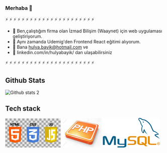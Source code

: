 ### Merhaba 👋




 ⚡  ⚡  ⚡  ⚡  ⚡  ⚡  ⚡  ⚡  ⚡  ⚡  ⚡  ⚡  ⚡  ⚡  ⚡  ⚡  ⚡  ⚡  ⚡  ⚡  ⚡  ⚡
 
- 🔭 Ben,çalıştığım firma olan İzmad Bilişim (Waaynet) için web uygulaması geliştiriyorum.
- 🌱 Aynı zamanda Udemig'den Frontend React eğitimi alıyorum.
- 💬 Bana hulya.bayik@hotmail.com ve
- 💬 linkedin.com/in/hulyabayik/ dan ulaşabilirsiniz

⚡  ⚡  ⚡  ⚡  ⚡  ⚡  ⚡  ⚡  ⚡  ⚡  ⚡  ⚡  ⚡  ⚡  ⚡  ⚡  ⚡  ⚡  ⚡  ⚡  ⚡  ⚡

<h2>Github Stats</h2>

![Github stats 2](https://github-readme-stats.vercel.app/api?username=hulyabayik2145&show_icons=true&theme=radical)

<h2>Tech stack</h2>

<div>
<img src="istockphoto-1300888546-612x612.jpg" width="35%" >

<img src="18101578-php-programming-button-3d-.jpg" width="25%" height="45%">
<img src="mysql.png" width="36% height="40%">

</div>



